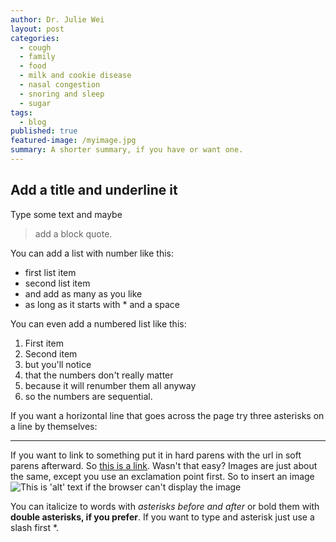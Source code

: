```yaml
---
author: Dr. Julie Wei
layout: post
categories: 
  - cough
  - family
  - food
  - milk and cookie disease
  - nasal congestion
  - snoring and sleep
  - sugar
tags: 
  - blog
published: true
featured-image: /myimage.jpg
summary: A shorter summary, if you have or want one.
---
```




Add a title and underline it
----------------------------

Type some text and maybe
> add a block quote.

You can add a list with number like this:
* first list item
* second list item
* and add as many as you like
* as long as it starts with * and a space

You can even add a numbered list like this:
1. First item
2. Second item
3.  but you'll notice 
1. that the numbers don't really matter
9. because it will renumber them all anyway
5. so the numbers are sequential.

If you want a horizontal line that goes across the page try three asterisks on a line by themselves:
***

If you want to link to something put it in hard parens with the url in soft parens afterward.  So [this is a link](http://to.this.site/).  Wasn't that easy?  Images are just about the same, except you use an exclamation point first.  So to insert an image ![This is 'alt' text if the browser can't display the image](http://this.is.the.link/to-an-image.jpg "and a title, if you want one")

You can italicize to words with *asterisks before and after*  or bold them with **double asterisks, if you prefer**. If you want to type and asterisk just use a slash first \*.
